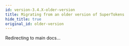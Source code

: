 ```yaml
---
id: version-3.4.X-older-version
title: Migrating from an older version of SuperTokens
hide_title: true
original_id: older-version
---
```


Redirecting to main docs...

<script>window.location.href = "/docs"</script>